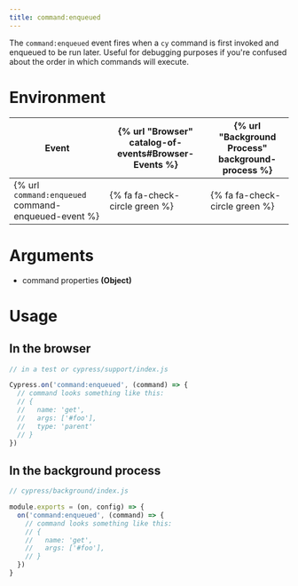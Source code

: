 ```yaml
---
title: command:enqueued
---
```


The `command:enqueued` event fires when a `cy` command is first invoked and enqueued to be run later. Useful for debugging purposes if you're confused about the order in which commands will execute.

# Environment

Event | {% url "Browser" catalog-of-events#Browser-Events %} | {% url "Background Process" background-process %}
--- | --- | ---
{% url `command:enqueued` command-enqueued-event %} | {% fa fa-check-circle green %} | {% fa fa-check-circle green %}

# Arguments

* command properties **(Object)**

# Usage

## In the browser

```javascript
// in a test or cypress/support/index.js

Cypress.on('command:enqueued', (command) => {
  // command looks something like this:
  // {
  //   name: 'get',
  //   args: ['#foo'],
  //   type: 'parent'
  // }
})
```

## In the background process

```javascript
// cypress/background/index.js

module.exports = (on, config) => {
  on('command:enqueued', (command) => {
    // command looks something like this:
    // {
    //   name: 'get',
    //   args: ['#foo'],
    // }
  })
}
```
